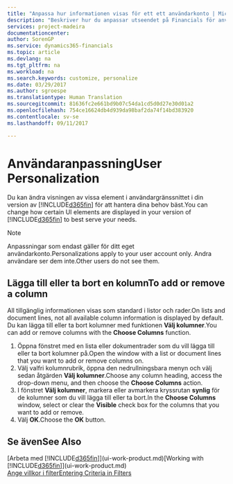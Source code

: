 ```yaml
---
title: "Anpassa hur informationen visas för ett ett användarkonto | Microsoft Docs"
description: "Beskriver hur du anpassar utseendet på Financials för användarkontot."
services: project-madeira
documentationcenter: 
author: SorenGP
ms.service: dynamics365-financials
ms.topic: article
ms.devlang: na
ms.tgt_pltfrm: na
ms.workload: na
ms.search.keywords: customize, personalize
ms.date: 03/29/2017
ms.author: sgroespe
ms.translationtype: Human Translation
ms.sourcegitcommit: 81636fc2e661bd9b07c54da1cd5d0d27e30d01a2
ms.openlocfilehash: 754ce16624db4d939da98baf2da74f14bd383920
ms.contentlocale: sv-se
ms.lasthandoff: 09/11/2017

---
```

# <a name="user-personalization"></a><span data-ttu-id="ac5f5-103">Användaranpassning</span><span class="sxs-lookup"><span data-stu-id="ac5f5-103">User Personalization</span></span>
<span data-ttu-id="ac5f5-104">Du kan ändra visningen av vissa element i användargränssnittet i din version av [!INCLUDE[d365fin](includes/d365fin_md.md)] för att hantera dina behov bäst.</span><span class="sxs-lookup"><span data-stu-id="ac5f5-104">You can change how certain UI elements are displayed in your version of [!INCLUDE[d365fin](includes/d365fin_md.md)] to best serve your needs.</span></span>

> [!NOTE]  
>   <span data-ttu-id="ac5f5-105">Anpassningar som endast gäller för ditt eget användarkonto.</span><span class="sxs-lookup"><span data-stu-id="ac5f5-105">Personalizations apply to your user account only.</span></span> <span data-ttu-id="ac5f5-106">Andra användare ser dem inte.</span><span class="sxs-lookup"><span data-stu-id="ac5f5-106">Other users do not see them.</span></span>

## <a name="to-add-or-remove-a-column"></a><span data-ttu-id="ac5f5-107">Lägga till eller ta bort en kolumn</span><span class="sxs-lookup"><span data-stu-id="ac5f5-107">To add or remove a column</span></span>
<span data-ttu-id="ac5f5-108">All tillgänglig informationen visas som standard i listor och rader.</span><span class="sxs-lookup"><span data-stu-id="ac5f5-108">On lists and document lines, not all available column information is displayed by default.</span></span> <span data-ttu-id="ac5f5-109">Du kan lägga till eller ta bort kolumner med funktionen **Välj kolumner**.</span><span class="sxs-lookup"><span data-stu-id="ac5f5-109">You can add or remove columns with the **Choose Columns** function.</span></span>

1. <span data-ttu-id="ac5f5-110">Öppna fönstret med en lista eller dokumentrader som du vill lägga till eller ta bort kolumner på.</span><span class="sxs-lookup"><span data-stu-id="ac5f5-110">Open the window with a list or document lines that you want to add or remove columns on.</span></span>
2. <span data-ttu-id="ac5f5-111">Välj valfri kolumnrubrik, öppna den nedrullningsbara menyn och välj sedan åtgärden **Välj kolumner**.</span><span class="sxs-lookup"><span data-stu-id="ac5f5-111">Choose any column heading, access the drop-down menu, and then choose the **Choose Columns** action.</span></span>
3. <span data-ttu-id="ac5f5-112">I fönstret **Välj kolumner**, markera eller avmarkera kryssrutan **synlig** för de kolumner som du vill lägga till eller ta bort.</span><span class="sxs-lookup"><span data-stu-id="ac5f5-112">In the **Choose Columns** window, select or clear the **Visible** check box for the columns that you want to add or remove.</span></span>
4. <span data-ttu-id="ac5f5-113">Välj **OK**.</span><span class="sxs-lookup"><span data-stu-id="ac5f5-113">Choose the **OK** button.</span></span>

## <a name="see-also"></a><span data-ttu-id="ac5f5-114">Se även</span><span class="sxs-lookup"><span data-stu-id="ac5f5-114">See Also</span></span>
<span data-ttu-id="ac5f5-115">[Arbeta med [!INCLUDE[d365fin](includes/d365fin_md.md)]](ui-work-product.md)</span><span class="sxs-lookup"><span data-stu-id="ac5f5-115">[Working with [!INCLUDE[d365fin](includes/d365fin_md.md)]](ui-work-product.md)</span></span>  
[<span data-ttu-id="ac5f5-116">Ange villkor i filter</span><span class="sxs-lookup"><span data-stu-id="ac5f5-116">Entering Criteria in Filters</span></span>](ui-enter-criteria-filters.md)

